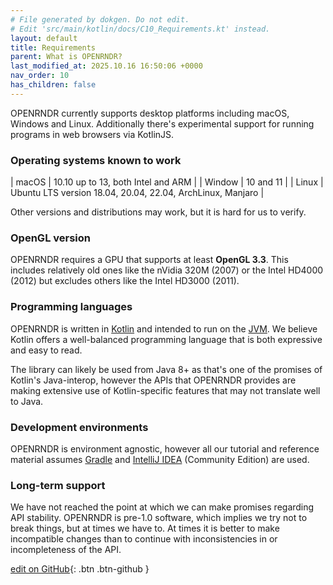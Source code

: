```yaml
---
# File generated by dokgen. Do not edit. 
# Edit 'src/main/kotlin/docs/C10_Requirements.kt' instead.
layout: default
title: Requirements
parent: What is OPENRNDR?
last_modified_at: 2025.10.16 16:50:06 +0000
nav_order: 10
has_children: false
---
```

 
            
OPENRNDR currently supports desktop platforms including macOS, Windows and Linux.
Additionally there's experimental support for running programs in web browsers via KotlinJS.

### Operating systems known to work

| macOS | 10.10 up to 13, both Intel and ARM | 
| Window | 10 and 11 | 
| Linux | Ubuntu LTS version 18.04, 20.04, 22.04, ArchLinux, Manjaro |

Other versions and distributions may work, but it is hard for us to verify.

### OpenGL version

OPENRNDR requires a GPU that supports at least **OpenGL 3.3**. This includes relatively old ones like
the nVidia 320M (2007) or the Intel HD4000 (2012) but excludes others like the Intel HD3000 (2011).  

### Programming languages

OPENRNDR is written in [Kotlin](https://en.wikipedia.org/wiki/Kotlin_(programming_language)) 
and intended to run on the [JVM](https://en.wikipedia.org/wiki/Java_virtual_machine). 
We believe Kotlin offers a well-balanced programming language that is both expressive and easy to read.

The library can likely be used from Java 8+ as that's one of the promises of Kotlin's Java-interop, however the APIs
that OPENRNDR provides are making extensive use of Kotlin-specific features that may not translate well to Java.

### Development environments

OPENRNDR is environment agnostic, however all our tutorial and reference material assumes 
[Gradle](https://en.wikipedia.org/wiki/Gradle) and 
[IntelliJ IDEA](https://www.jetbrains.com/idea/) (Community Edition) are used.

### Long-term support

We have not reached the point at which we can make promises regarding API stability. OPENRNDR is pre-1.0 software, which
implies we try not to break things, but at times we have to. At times it is better to make incompatible changes than to continue
with inconsistencies in or incompleteness of the API. 

[edit on GitHub](https://github.com/openrndr/openrndr-guide/blob/main/src/main/kotlin/docs/C10_Requirements.kt){: .btn .btn-github }